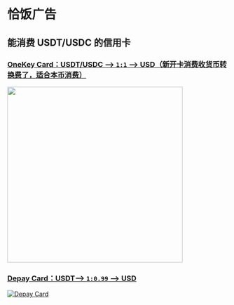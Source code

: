 # 恰饭广告
## 能消费 USDT/USDC 的信用卡
### [OneKey Card：USDT/USDC --> `1:1` --> USD（新开卡消费收货币转换费了，适合本币消费）](https://sobaigu.com/mastercad-visa-pay-with-usd-usdc-onekey.html)
<a href="https://sobaigu.com/mastercad-visa-pay-with-usd-usdc-onekey.html" target="_blank" title="OneKey Card">
    <img border="0" height="400" width="auto" src="https://card.onekey.so/_next/static/media/multi_cards_and_transfer.75395586.png" />
</a>

### [Depay Card：USDT--> `1:0.99` --> USD](https://sobaigu.com/mastercad-visa-pay-with-usd-usdt.html)
[![Depay Card](https://www.depay.one/img/introduce2.png)](https://sobaigu.com/mastercad-visa-pay-with-usd-usdt.html)
